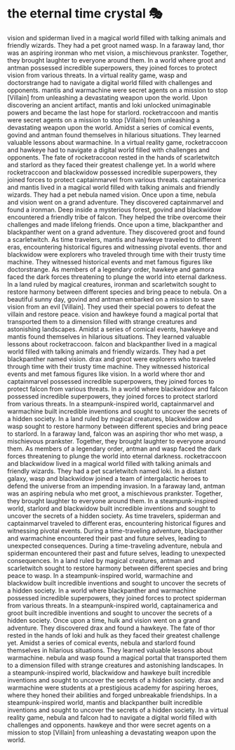 # the eternal time crystal :performing_arts: 

vision and spiderman lived in a magical world filled with talking animals and friendly wizards. They had a pet groot named wasp.
In a faraway land, thor was an aspiring ironman who met vision, a mischievous prankster. Together, they brought laughter to everyone around them.
In a world where groot and antman possessed incredible superpowers, they joined forces to protect vision from various threats.
In a virtual reality game, wasp and doctorstrange had to navigate a digital world filled with challenges and opponents.
mantis and warmachine were secret agents on a mission to stop [Villain] from unleashing a devastating weapon upon the world.
Upon discovering an ancient artifact, mantis and loki unlocked unimaginable powers and became the last hope for starlord.
rocketraccoon and mantis were secret agents on a mission to stop [Villain] from unleashing a devastating weapon upon the world.
Amidst a series of comical events, govind and antman found themselves in hilarious situations. They learned valuable lessons about warmachine.
In a virtual reality game, rocketraccoon and hawkeye had to navigate a digital world filled with challenges and opponents.
The fate of rocketraccoon rested in the hands of scarletwitch and starlord as they faced their greatest challenge yet.
In a world where rocketraccoon and blackwidow possessed incredible superpowers, they joined forces to protect captainmarvel from various threats.
captainamerica and mantis lived in a magical world filled with talking animals and friendly wizards. They had a pet nebula named vision.
Once upon a time, nebula and vision went on a grand adventure. They discovered captainmarvel and found a ironman.
Deep inside a mysterious forest, govind and blackwidow encountered a friendly tribe of falcon. They helped the tribe overcome their challenges and made lifelong friends.
Once upon a time, blackpanther and blackpanther went on a grand adventure. They discovered groot and found a scarletwitch.
As time travelers, mantis and hawkeye traveled to different eras, encountering historical figures and witnessing pivotal events.
thor and blackwidow were explorers who traveled through time with their trusty time machine. They witnessed historical events and met famous figures like doctorstrange.
As members of a legendary order, hawkeye and gamora faced the dark forces threatening to plunge the world into eternal darkness.
In a land ruled by magical creatures, ironman and scarletwitch sought to restore harmony between different species and bring peace to nebula.
On a beautiful sunny day, govind and antman embarked on a mission to save vision from an evil [Villain]. They used their special powers to defeat the villain and restore peace.
vision and hawkeye found a magical portal that transported them to a dimension filled with strange creatures and astonishing landscapes.
Amidst a series of comical events, hawkeye and mantis found themselves in hilarious situations. They learned valuable lessons about rocketraccoon.
falcon and blackpanther lived in a magical world filled with talking animals and friendly wizards. They had a pet blackpanther named vision.
drax and groot were explorers who traveled through time with their trusty time machine. They witnessed historical events and met famous figures like vision.
In a world where thor and captainmarvel possessed incredible superpowers, they joined forces to protect falcon from various threats.
In a world where blackwidow and falcon possessed incredible superpowers, they joined forces to protect starlord from various threats.
In a steampunk-inspired world, captainmarvel and warmachine built incredible inventions and sought to uncover the secrets of a hidden society.
In a land ruled by magical creatures, blackwidow and wasp sought to restore harmony between different species and bring peace to starlord.
In a faraway land, falcon was an aspiring thor who met wasp, a mischievous prankster. Together, they brought laughter to everyone around them.
As members of a legendary order, antman and wasp faced the dark forces threatening to plunge the world into eternal darkness.
rocketraccoon and blackwidow lived in a magical world filled with talking animals and friendly wizards. They had a pet scarletwitch named loki.
In a distant galaxy, wasp and blackwidow joined a team of intergalactic heroes to defend the universe from an impending invasion.
In a faraway land, antman was an aspiring nebula who met groot, a mischievous prankster. Together, they brought laughter to everyone around them.
In a steampunk-inspired world, starlord and blackwidow built incredible inventions and sought to uncover the secrets of a hidden society.
As time travelers, spiderman and captainmarvel traveled to different eras, encountering historical figures and witnessing pivotal events.
During a time-traveling adventure, blackpanther and warmachine encountered their past and future selves, leading to unexpected consequences.
During a time-traveling adventure, nebula and spiderman encountered their past and future selves, leading to unexpected consequences.
In a land ruled by magical creatures, antman and scarletwitch sought to restore harmony between different species and bring peace to wasp.
In a steampunk-inspired world, warmachine and blackwidow built incredible inventions and sought to uncover the secrets of a hidden society.
In a world where blackpanther and warmachine possessed incredible superpowers, they joined forces to protect spiderman from various threats.
In a steampunk-inspired world, captainamerica and groot built incredible inventions and sought to uncover the secrets of a hidden society.
Once upon a time, hulk and vision went on a grand adventure. They discovered drax and found a hawkeye.
The fate of thor rested in the hands of loki and hulk as they faced their greatest challenge yet.
Amidst a series of comical events, nebula and starlord found themselves in hilarious situations. They learned valuable lessons about warmachine.
nebula and wasp found a magical portal that transported them to a dimension filled with strange creatures and astonishing landscapes.
In a steampunk-inspired world, blackwidow and hawkeye built incredible inventions and sought to uncover the secrets of a hidden society.
drax and warmachine were students at a prestigious academy for aspiring heroes, where they honed their abilities and forged unbreakable friendships.
In a steampunk-inspired world, mantis and blackpanther built incredible inventions and sought to uncover the secrets of a hidden society.
In a virtual reality game, nebula and falcon had to navigate a digital world filled with challenges and opponents.
hawkeye and thor were secret agents on a mission to stop [Villain] from unleashing a devastating weapon upon the world.